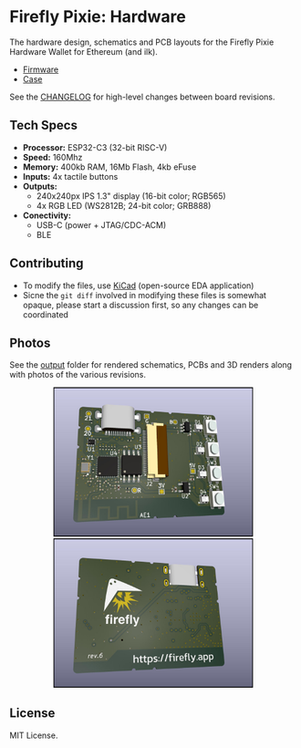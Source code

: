 Firefly Pixie: Hardware
=======================

The hardware design, schematics and PCB layouts for the Firefly
Pixie Hardware Wallet for Ethereum (and ilk).

- [Firmware](https://github.com/firefly/pixie-firmware)
- [Case](https://github.com/firefly/pixie-case)

See the [CHANGELOG](./CHANGELOG.md) for high-level changes
between board revisions.


Tech Specs
----------

- **Processor:** ESP32-C3 (32-bit RISC-V)
- **Speed:** 160Mhz
- **Memory:** 400kb RAM, 16Mb Flash, 4kb eFuse
- **Inputs:** 4x tactile buttons
- **Outputs:**
  - 240x240px IPS 1.3" display (16-bit color; RGB565)
  - 4x RGB LED (WS2812B; 24-bit color; GRB888)
- **Conectivity:**
  - USB-C (power + JTAG/CDC-ACM)
  - BLE


Contributing
------------

- To modify the files, use [KiCad](https://www.kicad.org) (open-source EDA application)
- Sicne the `git diff` involved in modifying these files is somewhat opaque, please start a discussion first, so any changes can be coordinated


Photos
-----------

See the [output](./output/) folder for rendered schematics, PCBs
and 3D renders along with photos of the various revisions.

<p align="center">
  <img src="./output/rev-6/render-front.jpg" width="350" title="Front of Firefly Pixie">
  <img src="./output/rev-6/render-back.jpg" width="350" alt="Back of Firefly Pixie">
</p>


License
-------

MIT License.
